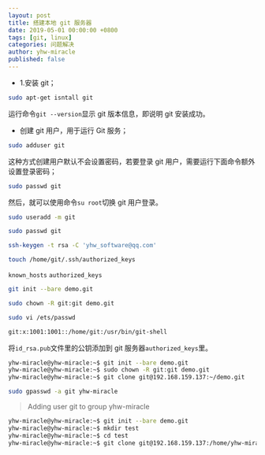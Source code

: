 ```yaml
---
layout: post
title: 搭建本地 git 服务器
date: 2019-05-01 00:00:00 +0800
tags: [git, linux]
categories: 问题解决
author: yhw-miracle
published: false
---
```


* 1.安装 git；
```bash
sudo apt-get isntall git
```
运行命令`git --version`显示 git 版本信息，即说明 git 安装成功。

* 创建 git 用户，用于运行 Git 服务；
```bash
sudo adduser git
```
这种方式创建用户默认不会设置密码，若要登录 git 用户，需要运行下面命令额外设置登录密码；
```bash
sudo passwd git
```
然后，就可以使用命令`su root`切换 git 用户登录。

```bash
sudo useradd -m git
```

```bash
sudo passwd git
```

```bash
ssh-keygen -t rsa -C 'yhw_software@qq.com' 
```

```bash
touch /home/git/.ssh/authorized_keys
```
`known_hosts`
`authorized_keys`

```bash
git init --bare demo.git  
```

```bash
sudo chown -R git:git demo.git 
```

```bash
sudo vi /ets/passwd

git:x:1001:1001::/home/git:/usr/bin/git-shell 
```

将`id_rsa.pub`文件里的公钥添加到 git 服务器`authorized_keys`里。

```bash
yhw-miracle@yhw-miracle:~$ git init --bare demo.git
yhw-miracle@yhw-miracle:~$ sudo chown -R git:git demo.git 
yhw-miracle@yhw-miracle:~$ git clone git@192.168.159.137:~/demo.git
```

```bash
sudo gpasswd -a git yhw-miracle
```
> Adding user git to group yhw-miracle

```bash
yhw-miracle@yhw-miracle:~$ git init --bare demo.git
yhw-miracle@yhw-miracle:~$ mkdir test
yhw-miracle@yhw-miracle:~$ cd test
yhw-miracle@yhw-miracle:~$ git clone git@192.168.159.137:/home/yhw-miracle/demo.git
```
